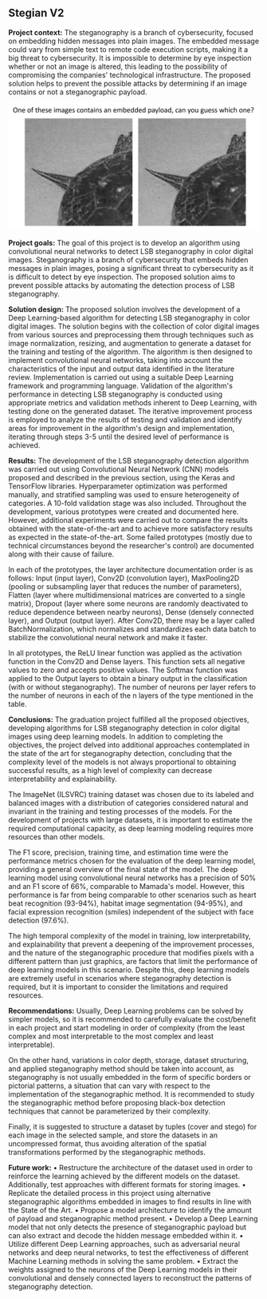 ## Stegian V2

**Project context:** The steganography is a branch of cybersecurity, focused on embedding hidden messages into plain images. The embedded message could vary from simple text to remote code execution scripts, making it a big threat to cybersecurity. It is impossible to determine by eye inspection whether or not an image is altered, this leading to the possibility of compromising the companies' technological infrastructure. The proposed solution helps to prevent the possible attacks by determining if an image contains or not a steganographic payload. 

<img src="imgs/1.png"/>

**Project goals:** The goal of this project is to develop an algorithm using convolutional neural networks to detect LSB steganography in color digital images. Steganography is a branch of cybersecurity that embeds hidden messages in plain images, posing a significant threat to cybersecurity as it is difficult to detect by eye inspection. The proposed solution aims to prevent possible attacks by automating the detection process of LSB steganography.

**Solution design:** The proposed solution involves the development of a Deep Learning-based algorithm for detecting LSB steganography in color digital images. The solution begins with the collection of color digital images from various sources and preprocessing them through techniques such as image normalization, resizing, and augmentation to generate a dataset for the training and testing of the algorithm. The algorithm is then designed to implement convolutional neural networks, taking into account the characteristics of the input and output data identified in the literature review. Implementation is carried out using a suitable Deep Learning framework and programming language. Validation of the algorithm's performance in detecting LSB steganography is conducted using appropriate metrics and validation methods inherent to Deep Learning, with testing done on the generated dataset. The iterative improvement process is employed to analyze the results of testing and validation and identify areas for improvement in the algorithm's design and implementation, iterating through steps 3-5 until the desired level of performance is achieved.

**Results:** The development of the LSB steganography detection algorithm was carried out using Convolutional Neural Network (CNN) models proposed and described in the previous section, using the Keras and TensorFlow libraries. Hyperparameter optimization was performed manually, and stratified sampling was used to ensure heterogeneity of categories. A 10-fold validation stage was also included. Throughout the development, various prototypes were created and documented here. However, additional experiments were carried out to compare the results obtained with the state-of-the-art and to achieve more satisfactory results as expected in the state-of-the-art. Some failed prototypes (mostly due to technical circumstances beyond the researcher's control) are documented along with their cause of failure.

In each of the prototypes, the layer architecture documentation order is as follows: Input (input layer), Conv2D (convolution layer), MaxPooling2D (pooling or subsampling layer that reduces the number of parameters), Flatten (layer where multidimensional matrices are converted to a single matrix), Dropout (layer where some neurons are randomly deactivated to reduce dependence between nearby neurons), Dense (densely connected layer), and Output (output layer). After Conv2D, there may be a layer called BatchNormalization, which normalizes and standardizes each data batch to stabilize the convolutional neural network and make it faster.

In all prototypes, the ReLU linear function was applied as the activation function in the Conv2D and Dense layers. This function sets all negative values to zero and accepts positive values. The Softmax function was applied to the Output layers to obtain a binary output in the classification (with or without steganography). The number of neurons per layer refers to the number of neurons in each of the n layers of the type mentioned in the table.

**Conclusions:**
The graduation project fulfilled all the proposed objectives, developing algorithms for LSB steganography detection in color digital images using deep learning models. In addition to completing the objectives, the project delved into additional approaches contemplated in the state of the art for steganography detection, concluding that the complexity level of the models is not always proportional to obtaining successful results, as a high level of complexity can decrease interpretability and explainability.

The ImageNet (ILSVRC) training dataset was chosen due to its labeled and balanced images with a distribution of categories considered natural and invariant in the training and testing processes of the models. For the development of projects with large datasets, it is important to estimate the required computational capacity, as deep learning modeling requires more resources than other models.

The F1 score, precision, training time, and estimation time were the performance metrics chosen for the evaluation of the deep learning model, providing a general overview of the final state of the model. The deep learning model using convolutional neural networks has a precision of 50% and an F1 score of 66%, comparable to Mamada's model. However, this performance is far from being comparable to other scenarios such as heart beat recognition (93-94%), habitat image segmentation (94-95%), and facial expression recognition (smiles) independent of the subject with face detection (97.6%).

The high temporal complexity of the model in training, low interpretability, and explainability that prevent a deepening of the improvement processes, and the nature of the steganographic procedure that modifies pixels with a different pattern than just graphics, are factors that limit the performance of deep learning models in this scenario. Despite this, deep learning models are extremely useful in scenarios where steganography detection is required, but it is important to consider the limitations and required resources.

**Recommendations:**
Usually, Deep Learning problems can be solved by simpler models, so it is recommended to carefully evaluate the cost/benefit in each project and start modeling in order of complexity (from the least complex and most interpretable to the most complex and least interpretable).

On the other hand, variations in color depth, storage, dataset structuring, and applied steganography method should be taken into account, as steganography is not usually embedded in the form of specific borders or pictorial patterns, a situation that can vary with respect to the implementation of the steganographic method. It is recommended to study the steganographic method before proposing black-box detection techniques that cannot be parameterized by their complexity.

Finally, it is suggested to structure a dataset by tuples (cover and stego) for each image in the selected sample, and store the datasets in an uncompressed format, thus avoiding alteration of the spatial transformations performed by the steganographic methods.

**Future work:** 
• Restructure the architecture of the dataset used in order to reinforce the learning achieved by the different models on the dataset. Additionally, test approaches with different formats for storing images.
• Replicate the detailed process in this project using alternative steganographic algorithms embedded in images to find results in line with the State of the Art.
• Propose a model architecture to identify the amount of payload and steganographic method present.
• Develop a Deep Learning model that not only detects the presence of steganographic payload but can also extract and decode the hidden message embedded within it.
• Utilize different Deep Learning approaches, such as adversarial neural networks and deep neural networks, to test the effectiveness of different Machine Learning methods in solving the same problem.
• Extract the weights assigned to the neurons of the Deep Learning models in their convolutional and densely connected layers to reconstruct the patterns of steganography detection.
